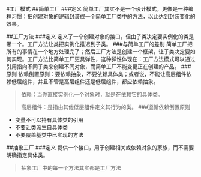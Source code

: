 #工厂模式
##简单工厂
###定义
简单工厂其实不是一个设计模式，更像是一种编程习惯：把创建对象的逻辑封装成一个简单工厂类中的方法，以此达到封装变化的效果。

##工厂方法
###定义
定义了一个创建对象的接口，但由子类决定要实例化的类是哪一个。工厂方法让类把实例化推迟到子类。
###与简单工厂的差别
简单工厂把所有的事情在一个地方处理完了；然后工厂方法是创建一个框架，让子类决定要如何实现。工厂方法比简单工厂更具弹性，这种弹性体现在：工厂方法模式可以通过引用指向不同子类来创建不同对象，而简单工厂不能变更正在创建的产品。
###原则
依赖倒置原则：要依赖抽象，不要依赖具体类；或者说，不能让高层组件依赖低层组件，并且不管是高层组件还是低层组件，都应依赖抽象。
> 依赖：当你直接实例化一个对象时，就是在依赖它的具体类。
> 
> 高层组件：是指由其他低层组件定义其行为的类。
###遵循依赖倒置原则
- 变量不可以持有具体类的引用
- 不要让类派生自具体类
- 不要覆盖基类中已实现的方法

##抽象工厂
###定义
提供一个接口，用于创建相关或依赖对象的家族，而不需要明确指定具体类。

> 抽象工厂中的每一个方法其实都是工厂方法